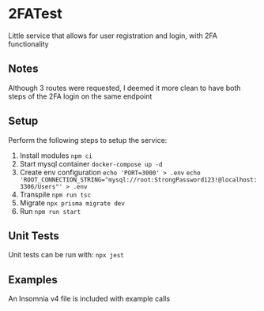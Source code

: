 # 2FATest
Little service that allows for user registration and login, with 2FA functionality

## Notes
Although 3 routes were requested, I deemed it more clean to have both steps of the 2FA login on the same endpoint

## Setup
Perform the following steps to setup the service:

1. Install modules 
`npm ci`
2. Start mysql container 
`docker-compose up -d`
3. Create env configuration
`echo 'PORT=3000' > .env`
`echo 'ROOT_CONNECTION_STRING="mysql://root:StrongPassword123!@localhost:3306/Users"' > .env`
4. Transpile
`npm run tsc`
5. Migrate
`npx prisma migrate dev`
6. Run
`npm run start`

## Unit Tests
Unit tests can be run with:
`npx jest`

## Examples
An Insomnia v4 file is included with example calls